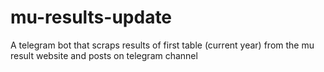 # mu-results-update
A telegram bot that scraps results of first table (current year) from the mu result website and posts on telegram channel
